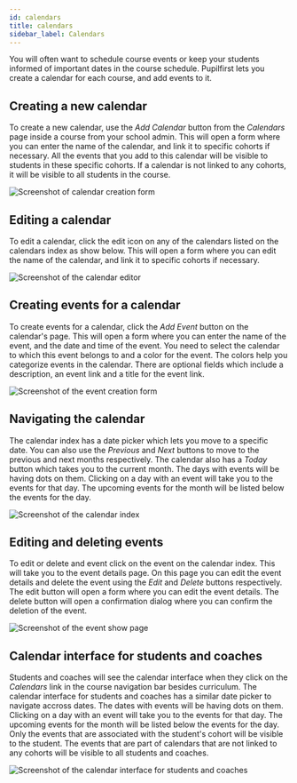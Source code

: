 ```yaml
---
id: calendars
title: calendars
sidebar_label: Calendars
---
```


You will often want to schedule course events or keep your students informed of important dates in the course schedule. Pupilfirst lets you create a calendar for each course, and add events to it.

## Creating a new calendar

To create a new calendar, use the _Add Calendar_ button from the _Calendars_ page inside a course from your school admin. This will open a form where you can enter the name of the calendar, and link it to specific cohorts if necessary. All the events that you add to this calendar will be visible to students in these specific cohorts. If a calendar is not linked to any cohorts, it will be visible to all students in the course.

![Screenshot of calendar creation form](https://res.cloudinary.com/sv-co/image/upload/v1674018645/pupilfirst_documentation/calendars/calendar_creation_form_gmls5o.png)

## Editing a calendar

To edit a calendar, click the edit icon on any of the calendars listed on the calendars index as show below. This will open a form where you can edit the name of the calendar, and link it to specific cohorts if necessary.

![Screenshot of the calendar editor](https://res.cloudinary.com/sv-co/image/upload/v1674018645/pupilfirst_documentation/calendars/calendars_page_for_edit_qo7vtn.png)

## Creating events for a calendar

To create events for a calendar, click the _Add Event_ button on the calendar's page. This will open a form where you can enter the name of the event, and the date and time of the event. You need to select the calendar to which this event belongs to and a color for the event. The colors help you categorize events in the calendar. There are optional fields which include a description, an event link and a title for the event link.

![Screenshot of the event creation form](https://res.cloudinary.com/sv-co/image/upload/v1674018645/pupilfirst_documentation/calendars/calendar_event_creation_form_rssvqy.png)

## Navigating the calendar

The calendar index has a date picker which lets you move to a specific date. You can also use the _Previous_ and _Next_ buttons to move to the previous and next months respectively. The calendar also has a _Today_ button which takes you to the current month. The days with events will be having dots on them. Clicking on a day with an event will take you to the events for that day. The upcoming events for the month will be listed below the events for the day.

![Screenshot of the calendar index](https://res.cloudinary.com/sv-co/image/upload/v1674018645/pupilfirst_documentation/calendars/calendar_index_with_events_pyp2il.png)

## Editing and deleting events

To edit or delete and event click on the event on the calendar index. This will take you to the event details page. On this page you can edit the event details and delete the event using the _Edit_ and _Delete_ buttons respectively. The edit button will open a form where you can edit the event details. The delete button will open a confirmation dialog where you can confirm the deletion of the event.

![Screenshot of the event show page](https://res.cloudinary.com/sv-co/image/upload/v1674018644/pupilfirst_documentation/calendars/calendar_event_show_page_vffvrd.png)

## Calendar interface for students and coaches

Students and coaches will see the calendar interface when they click on the _Calendars_ link in the course navigation bar besides curriculum. The calendar interface for students and coaches has a similar date picker to navigate accross dates. The dates with events will be having dots on them. Clicking on a day with an event will take you to the events for that day. The upcoming events for the month will be listed below the events for the day. Only the events that are associated with the student's cohort will be visible to the student. The events that are part of calendars that are not linked to any cohorts will be visible to all students and coaches.

![Screenshot of the calendar interface for students and coaches](https://res.cloudinary.com/sv-co/image/upload/v1674019390/pupilfirst_documentation/calendars/calendars_students_page_fnbnzm.png)
